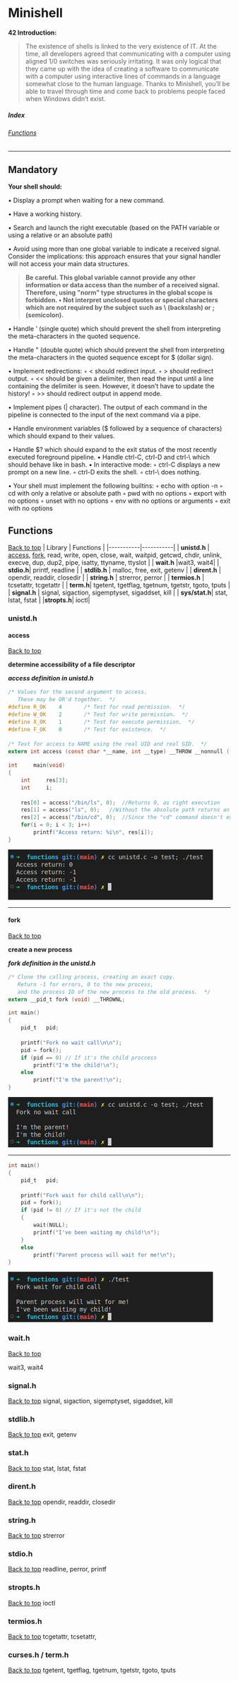 # Minishell

**42 Introduction:**
>The existence of shells is linked to the very existence of IT.
At the time, all developers agreed that communicating with a computer using aligned 1/0 switches was seriously irritating.
It was only logical that they came up with the idea of creating a software to communicate with a computer using interactive lines of commands in a language somewhat close to the human language.
Thanks to Minishell, you’ll be able to travel through time and come back to problems people faced when Windows didn’t exist.



##### Index
###### [Functions](#functions)


___
## Mandatory



  **Your shell should:**

• Display a prompt when waiting for a new command.

• Have a working history.

• Search and launch the right executable (based on the PATH variable or using a relative or an absolute path)

• Avoid using more than one global variable to indicate a received signal. Consider the implications: this approach ensures that your signal handler will not access your main data structures.

>**Be careful. This global variable cannot provide any other
information or data access than the number of a received signal.
Therefore, using "norm" type structures in the global scope is
forbidden.
• Not interpret unclosed quotes or special characters which are not required by the subject such as \ (backslash) or ; (semicolon).**


• Handle ’ (single quote) which should prevent the shell from interpreting the meta-characters in the quoted sequence.

• Handle " (double quote) which should prevent the shell from interpreting the meta-characters in the quoted sequence except for $ (dollar sign).

• Implement redirections:
◦ < should redirect input.
◦ > should redirect output.
◦ << should be given a delimiter, then read the input until a line containing the
delimiter is seen. However, it doesn’t have to update the history!
◦ >> should redirect output in append mode.

• Implement pipes (| character). The output of each command in the pipeline is connected to the input of the next command via a pipe.

• Handle environment variables ($ followed by a sequence of characters) which
should expand to their values.

• Handle $? which should expand to the exit status of the most recently executed foreground pipeline.
• Handle ctrl-C, ctrl-D and ctrl-\ which should behave like in bash.
• In interactive mode:
◦ ctrl-C displays a new prompt on a new line.
◦ ctrl-D exits the shell.
◦ ctrl-\ does nothing.


• Your shell must implement the following builtins:
◦ echo with option -n
◦ cd with only a relative or absolute path
◦ pwd with no options
◦ export with no options
◦ unset with no options
◦ env with no options or arguments
◦ exit with no options


## Functions
[Back to top](#index)
| Library   | Functions |
|-----------|-----------|
| **unistd.h**  | [access](#access), [fork](#fork), read, write, open, close, wait, waitpid, getcwd, chdir, unlink, execve, dup, dup2, pipe, isatty, ttyname, ttyslot |
| **wait.h** |wait3, wait4|
| **stdio.h**| printf, readline |
| **stdlib.h** | malloc, free, exit, getenv |
| **dirent.h** | opendir, readdir, closedir |
| **string.h** | strerror, perror |
| **termios.h** | tcsetattr, tcgetattr |
| **term.h**| tgetent, tgetflag, tgetnum, tgetstr, tgoto, tputs |
| **signal.h**  | signal, sigaction, sigemptyset, sigaddset, kill |
| **sys/stat.h**| stat, lstat, fstat |
|**stropts.h**| ioctl|


### unistd.h


#### access
[Back to top](#index)

**determine accessibility of a file descriptor**

***access definition in unistd.h***
```c
/* Values for the second argument to access.
   These may be OR'd together.  */
#define	R_OK	4		/* Test for read permission.  */
#define	W_OK	2		/* Test for write permission.  */
#define	X_OK	1		/* Test for execute permission.  */
#define	F_OK	0		/* Test for existence.  */

/* Test for access to NAME using the real UID and real GID.  */
extern int access (const char *__name, int __type) __THROW __nonnull ((1));

```
```c
int		main(void)
{
	int		res[3];
	int		i;

	res[0] = access("/bin/ls", 0);	//Returns 0, as right execution
	res[1] = access("ls", 0);	//Without the absolute path returns an error
	res[2] = access("/bin/cd", 0);	//Since the "cd" command doesn't exist in the /bin, returns an error
	for(i = 0; i < 3; i++)
		printf("Access return: %i\n", res[i]);
}
```

![access](./functions/prints/access.png)
___

#### fork
[Back to top](#index)

**create a new process**

***fork definition in the unistd.h***
```c
/* Clone the calling process, creating an exact copy.
   Return -1 for errors, 0 to the new process,
   and the process ID of the new process to the old process.  */
extern __pid_t fork (void) __THROWNL;
```

```c
int	main()
{
	pid_t	pid;

	printf("Fork no wait call\n\n");
	pid = fork();
	if (pid == 0) // If it's the child proccess
		printf("I'm the child!\n");
	else
		printf("I'm the parent!\n");
}
```
![out](./functions/prints/fork1.png)
___

```c
int	main()
{
	pid_t	pid;

	printf("Fork wait for child call\n\n");
	pid = fork();
	if (pid != 0) // If it's not the child
	{
		wait(NULL);
		printf("I've been waiting my child!\n");
	}
	else
		printf("Parent process will wait for me!\n");
}
```
![fork2](./functions/prints/fork2.png)



### wait.h
[Back to top](#index)

wait3, wait4



### signal.h
[Back to top](#index)
	signal, sigaction, sigemptyset, sigaddset, kill



### stdlib.h
[Back to top](#index)
	exit, getenv




### stat.h
[Back to top](#index)
		stat, lstat, fstat



### dirent.h
[Back to top](#index)
		opendir, readdir, closedir



### string.h
[Back to top](#index)
		strerror



### stdio.h
[Back to top](#index)
		readline, perror, printf



### stropts.h
[Back to top](#index)
		ioctl



### termios.h
[Back to top](#index)
		tcgetattr, tcsetattr,



### curses.h / term.h
[Back to top](#index)
		tgetent, tgetflag, tgetnum, tgetstr, tgoto, tputs





